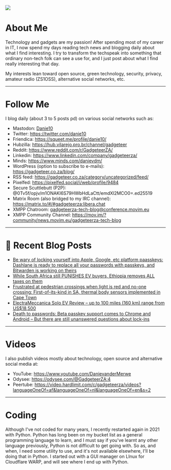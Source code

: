 ![](https://yt3.ggpht.com/ytc/AKedOLTjSvgBgtLmvQSNuuP-z22LFql2QOlcweAzH50-GW8=s88-c-k-c0x00ffffff-no-rj)

# About Me

Technology and gadgets are my passion! After spending most of my career in IT, I now spend my days reading tech news and blogging daily about what I find interesting. I try to transform the techspeak into something that ordinary non-tech folk can see a use for, and I just post about what I find really interesting that day.

My interests lean toward open source, green technology, security, privacy, amateur radio (ZS1OSS), alternative social networks, etc.

----
# Follow Me

I blog daily (about 3 to 5 posts pd) on various social networks such as:
- Mastodon: <a rel="me" href="https://mastodon.social/@danie10">Danie10</a>
- Twitter: https://twitter.com/danie10
- Friendica: https://squeet.me/profile/danie10/
- Hubzilla: https://hub.vilarejo.pro.br/channel/gadgeteer
- Reddit: https://www.reddit.com/r/GadgeteerZA/
- Linkedin: https://www.linkedin.com/company/gadgeteerza/
- Minds: https://www.minds.com/danievdm/
- WordPress (option to subscribe to e-mails): https://gadgeteer.co.za/blog/
- RSS feed: https://gadgeteer.co.za/category/uncategorized/feed/
- Pixelfed: https://pixelfed.social/i/web/profile/9484
- Secure Scuttlebutt (P2P): @0Tv5f/opjv/m1ONAKl6S79HWbHdLaCtt/emdXl2MCO0=.ed25519
- Matrix Room (also bridged to my IRC channel): https://matrix.to/#/#gadgeteerza:libera.chat
- XMPP Chatroom: gadgeteerza-tech-blog@conference.movim.eu
- XMPP Community Channel: https://mov.im/?community/news.movim.eu/gadgeteerza-tech-blog

----
# 📰 Recent Blog Posts
<!-- BLOG-POST-LIST:START -->
- [Be wary of locking yourself into Apple, Google, etc platform paasskeys: Dashlane is ready to replace all your passwords with passkeys, and Bitwarden is working on theirs](https://gadgeteer.co.za/be-wary-of-locking-yourself-into-apple-google-etc-platform-paasskeys-dashlane-is-ready-to-replace-all-your-passwords-with-passkeys-and-bitwarden-is-working-on-theirs/)
- [While South Africa still PUNISHES EV buyers, Ethiopia removes ALL taxes on them](https://gadgeteer.co.za/while-south-africa-still-punishes-ev-buyers-ethiopia-removes-all-taxes-on-them/)
- [Frustrated at pedestrian crossings when light is red and no-one crossing: First-of-its-kind in SA, thermal body sensors implemented in Cape Town](https://gadgeteer.co.za/frustrated-at-pedestrian-crossings-when-light-is-red-and-no-one-crossing-first-of-its-kind-in-sa-thermal-body-sensors-implemented-in-cape-town/)
- [ElectraMeccanica Solo EV Review – up to 100 miles &lpar;160 km&rpar; range from US$18,500](https://gadgeteer.co.za/electrameccanica-solo-ev-review-up-to-100-miles-160-km-range-from-us18500/)
- [Death to passwords: Beta passkey support comes to Chrome and Android – But there are still unanswered questions about lock-ins](https://gadgeteer.co.za/death-to-passwords-beta-passkey-support-comes-to-chrome-and-android-but-there-are-still-unanswered-questions-about-lock-ins/)
<!-- BLOG-POST-LIST:END -->

----
# Videos

I also publish videos mostly about technology, open source and alternative social media at:
- YouTube: https://www.youtube.com/DanievanderMerwe
- Odysee: https://odysee.com/@GadgeteerZA:4
- Peertube: https://video.hardlimit.com/c/gadgeteerza/videos?languageOneOf=af&languageOneOf=nl&languageOneOf=en&s=2

----
# Coding

Although I've not coded for many years, I recently restarted again in 2021 with Python. Python has long been on my bucket list as a general programming language to learn, and I must say if you've learnt any other language previously, Python is not difficult to get going with. So as, and when, I need some utility to use, and it's not available elsewhere, I'll be doing that in Python. I started out with a GUI manager on LInux for Cloudflare WARP, and will see where I end up with Python. 
